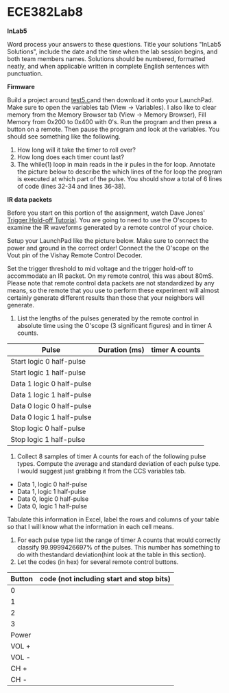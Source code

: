 ECE382Lab8
==========
**InLab5**

Word process your answers to these questions. Title your solutions "InLab5 Solutions", include the date and the time when the lab session begins, and both team members names. Solutions should be numbered, formatted neatly, and when applicable written in complete English sentences with punctuation.

**Firmware**

Build a project around [test5.c](http://ecse.bd.psu.edu/cmpen352/lab/lab5/test5.c)and then download it onto your LaunchPad. Make sure to open the variables tab (View -> Variables). I also like to clear memory from the Memory Browser tab (View -> Memory Browser), Fill Memory from 0x200 to 0x400 with 0's. Run the program and then press a button on a remote. Then pause the program and look at the variables. You should see something like the following.  

1. How long will it take the timer to roll over?
2. How long does each timer count last?
3. The while(1) loop in main reads in the ir pules in the for loop. Annotate the picture below to describe the which lines of the for loop the program is executed at which part of the pulse. You should show a total of 6 lines of code (lines 32-34 and lines 36-38).

**IR data packets**

Before you start on this portion of the assignment, watch Dave Jones' [Trigger Hold-off Tutorial](http://www.youtube.com/watch?v=ta096oBzSac). You are going to need to use the O'scopes to examine the IR waveforms generated by a remote control of your choice.  
  
  
Setup your LaunchPad like the picture below. Make sure to connect the power and ground in the correct order! Connect the the O'scope on the Vout pin of the Vishay Remote Control Decoder.  

  
  
  
  
Set the trigger threshold to mid voltage and the trigger hold-off to accommodate an IR packet. On my remote control, this was about 80mS. Please note that remote control data packets are not standardized by any means, so the remote that you use to perform these experiment will almost certainly generate different results than those that your neighbors will generate.

1. List the lengths of the pulses generated by the remote control in absolute time using the O'scope (3 significant figures) and in timer A counts.

| Pulse | Duration (ms) | timer A counts |
| --- | --- | --- |
| Start logic 0 half-pulse |  |  |
| Start logic 1 half-pulse |  |  |
| Data 1 logic 0 half-pulse |  |  |
| Data 1 logic 1 half-pulse |  |  |
| Data 0 logic 0 half-pulse |  |  |
| Data 0 logic 1 half-pulse |  |  |
| Stop logic 0 half-pulse |  |  |
| Stop logic 1 half-pulse |  |  |

1. Collect 8 samples of timer A counts for each of the following pulse types. Compute the average and standard deviation of each pulse type. I would suggest just grabbing it from the CCS variables tab.
  - Data 1, logic 0 half-pulse
  - Data 1, logic 1 half-pulse
  - Data 0, logic 0 half-pulse
  - Data 0, logic 1 half-pulse

Tabulate this information in Excel, label the rows and columns of your table so that I will know what the information in each cell means.

1. For each pulse type list the range of timer A counts that would correctly classify 99.9999426697% of the pulses. This number has something to do with thestandard deviation(hint look at the table in this section).
2. Let the codes (in hex) for several remote control buttons.

| Button | code (not including start and stop bits) |
| --- | --- |
| 0 |  |
| 1 |  |
| 2 |  |
| 3 |  |
| Power |  |
| VOL + |  |
| VOL - |  |
| CH + |  |
| CH - |  |
